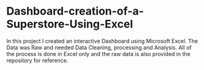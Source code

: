 # Dashboard-creation-of-a-Superstore-Using-Excel
In this project I created an interactive Dashboard using Microsoft Excel. The Data was Raw and needed Data Cleaning, processing and Analysis. All of the process is done in Excel only and the raw data is also provided in the repository for reference.
